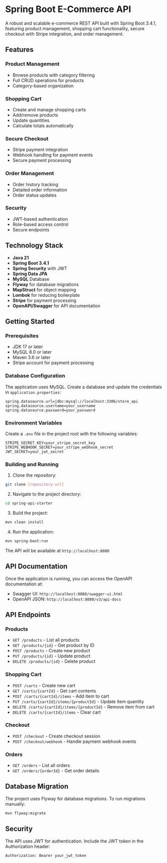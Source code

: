 # Spring Boot E-Commerce API

A robust and scalable e-commerce REST API built with Spring Boot 3.4.1, featuring product management, shopping cart functionality, secure checkout with Stripe integration, and order management.

## Features

### Product Management
- Browse products with category filtering
- Full CRUD operations for products
- Category-based organization

### Shopping Cart
- Create and manage shopping carts
- Add/remove products
- Update quantities
- Calculate totals automatically

### Secure Checkout
- Stripe payment integration
- Webhook handling for payment events
- Secure payment processing

### Order Management
- Order history tracking
- Detailed order information
- Order status updates

### Security
- JWT-based authentication
- Role-based access control
- Secure endpoints

## Technology Stack

- **Java 21**
- **Spring Boot 3.4.1**
- **Spring Security** with JWT
- **Spring Data JPA**
- **MySQL** Database
- **Flyway** for database migrations
- **MapStruct** for object mapping
- **Lombok** for reducing boilerplate
- **Stripe** for payment processing
- **OpenAPI/Swagger** for API documentation

## Getting Started

### Prerequisites

- JDK 17 or later
- MySQL 8.0 or later
- Maven 3.6 or later
- Stripe account for payment processing

### Database Configuration

The application uses MySQL. Create a database and update the credentials in `application.properties`:

```properties
spring.datasource.url=jdbc:mysql://localhost:3306/store_api
spring.datasource.username=your_username
spring.datasource.password=your_password
```

### Environment Variables

Create a `.env` file in the project root with the following variables:

```properties
STRIPE_SECRET_KEY=your_stripe_secret_key
STRIPE_WEBHOOK_SECRET=your_stripe_webhook_secret
JWT_SECRET=your_jwt_secret
```

### Building and Running

1. Clone the repository:
```bash
git clone [repository-url]
```

2. Navigate to the project directory:
```bash
cd spring-api-starter
```

3. Build the project:
```bash
mvn clean install
```

4. Run the application:
```bash
mvn spring-boot:run
```

The API will be available at `http://localhost:8080`

## API Documentation

Once the application is running, you can access the OpenAPI documentation at:
- Swagger UI: `http://localhost:8080/swagger-ui.html`
- OpenAPI JSON: `http://localhost:8080/v3/api-docs`

## API Endpoints

### Products
- `GET /products` - List all products
- `GET /products/{id}` - Get product by ID
- `POST /products` - Create new product
- `PUT /products/{id}` - Update product
- `DELETE /products/{id}` - Delete product

### Shopping Cart
- `POST /carts` - Create new cart
- `GET /carts/{cartId}` - Get cart contents
- `POST /carts/{cartId}/items` - Add item to cart
- `PUT /carts/{cartId}/items/{productId}` - Update item quantity
- `DELETE /carts/{cartId}/items/{productId}` - Remove item from cart
- `DELETE /carts/{cartId}/items` - Clear cart

### Checkout
- `POST /checkout` - Create checkout session
- `POST /checkout/webhook` - Handle payment webhook events

### Orders
- `GET /orders` - List all orders
- `GET /orders/{orderId}` - Get order details

## Database Migration

The project uses Flyway for database migrations. To run migrations manually:

```bash
mvn flyway:migrate
```

## Security

The API uses JWT for authentication. Include the JWT token in the Authorization header:

```
Authorization: Bearer your_jwt_token
```

